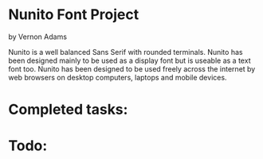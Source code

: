 # Nunito Font Project
by Vernon Adams

Nunito is a well balanced Sans Serif with rounded terminals. Nunito has been designed mainly to be used as a display font but is useable as a text font too. Nunito has been designed to be used freely across the internet by web browsers on desktop computers, laptops and mobile devices.

# Completed tasks:

# Todo:
